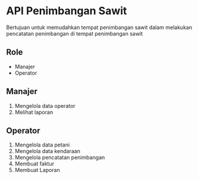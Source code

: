 # API Penimbangan Sawit
Bertujuan untuk memudahkan tempat penimbangan sawit dalam melakukan pencatatan penimbangan di tempat penimbangan sawit

## Role 
- Manajer
- Operator

## Manajer 
1. Mengelola data operator
2. Melihat laporan

## Operator
1. Mengelola data petani
2. Mengelola data kendaraan
3. Mengelola pencatatan penimbangan
4. Membuat faktur
5. Membuat Laporan 
